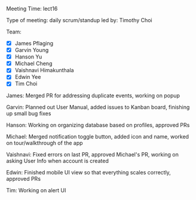 Meeting Time: lect16

Type of meeting: daily scrum/standup
led by: Timothy Choi

Team: 
- [x] James Pflaging
- [x] Garvin Young
- [x] Hanson Yu
- [x] Michael Cheng
- [x] Vaishnavi Himakunthala
- [x] Edwin Yee
- [x] Tim Choi

James: 
Merged PR for addressing duplicate events, working on popup

Garvin: 
Planned out User Manual, added issues to Kanban board, finishing up small bug fixes

Hanson: 
Working on organizing database based on profiles, approved PRs

Michael: 
Merged notification toggle button, added icon and name, worked on tour/walkthrough of the app

Vaishnavi: 
Fixed errors on last PR, approved Michael's PR, working on asking User Info when account is created

Edwin: 
Finished mobile UI view so that everything scales correctly, approved PRs

Tim: 
Working on alert UI
